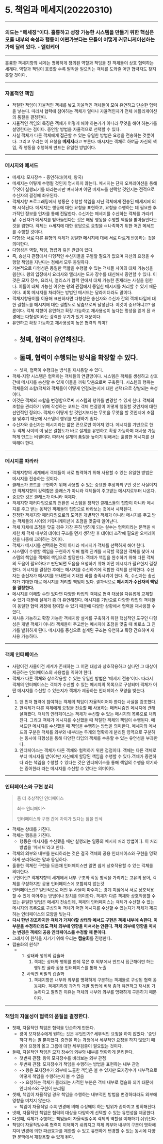 # 5. 책임과 메세지(20220310)

------

### 의도는 "메세징"이다. 훌륭하고 성장 가능한 시스템을 만들기 위한 핵심은 모듈 내부의 속성과 행동이 어떤가보다는 모듈이 어떻게 커뮤니케이션하는가에 달려 있다. - 엘런케이

------

훌륭한 객체지향의 세계는 명확하게 정의된 역할과 책임을 진 객체들이 상호 협력하는 세계다. 역할과 책임이 흐릇할 수록 발작을 일으키는 객체를 도와줄 어떤 협력자도 찾지 못할 것이다.

------

### 자율적인 책임

- 적절한 책임이 자율적인 객체를 낳고 자율적인 객체들이 모여 유연하고 단순한 협력을 낳는다. 따라서 협력에 참여하는 객체가 얼마나 자율적인지가 전체 애플리케이션의 품질을 결정한다.
- 자율적인 책임의 특징은 객체가 어떻게 해야 하는가가 아니라 무엇을 해야 하는가를 설명한다는 점이다. 증언할 방법을 자율적으로 선택할 수 있다. 
- 사실 객체가 다른 객체에게 접근할 수 있는 유일한 방법은 요청을 전송하는 것뿐이다. 그리고 우리는 이 요청을 **메세지**라고 부른다. 매시지는 객체로 하여금 자신의 책임, 즉 행동을 수행하게 만드는 유일한 방법이다.

------

### 메시지와 메서드

- 메세지: 모자장수 - 증언하라(어제, 왕국)
- 메세지는 어떻게 수행될 것인지 명시하지 않는다. 메시지는 단지 오퍼레이션을 통해 무엇이 실행되기를 바라는지만 며시하며 어떤 메세드를 선택할 것인지는 전적으로 수신자의 결정에 좌우된다.
- 객체지향 프로그래밍에서 행동은 수행할 책임을 지닌 객체에게 전송된 메세지에 의해 시작된다. 메세지는 행동에 대한 요청을 표현하고, 요청을 수행하는 데 필요한 추가적인 정보를 인자를 통해 전달한다. 수신자는 메세지를 수신하는 객체를 가리키낟. 수신자가 메세지를 받아들인다는 것은 해당 행동을 수행할 책임을 받아들인다는 것을 읨한다. 객체는 ㅁ세지에 대한 응답으로 요청을 ㅁ나족하기 위한 어떤 메세드를 수행할 것이다.
- 다형성: 서로 다른 유형의 객체가 동일한 메시지에 대해 서로 다르게 반응하는 것을 의미한다. 
- 다형성은 역할, 책임, 협렵과 깊은 관련이 있다.
- 즉, 송신자 관점에서 다형적인 수신자들을 구별할 필요가 없으며 자신의 요청을 수행할 책임을 지난다는 점에서 모두 동일하다.
- 기본적으로 다형성은 동일한 역할을 수행할 수 있는 객체들 사이의 대체 가능성을 읨한다. 왕의 입장에서 요리사와 앨리시는 모자 장수를 대신해서 증언할 수 있다. 이것은 모자 장수, 요리사, 앨리스가 협력 안에서 대체 가능한 존재라는 사실을 읨한다. 이들이 대체 가능한 이유는 왕의 관점에서 동일한 메시지를 처리할 수 있기 때문이다. 비록 메시지를 처리하는 방법인 메서드는 달라지더라도 말이다.
- 객체지향용어를 이용해 표현하자면 다형성은 송신자와 수신자 간의 객체 타입에 대한 결합도를 메시지에 대한 결합도로 낮춤으로써 달성된다. 이것이 중요하냐고? 물론이다. 객체 지향이 유연하고 확장 가능하고 재사용성이 높다는 명성을 얻게 된 배경에는 다형성이라는 강력한 무기가 있기 때문이다.
- 유연하고 확장 가능하고 재사용성이 높은 협력의 의미?
  - 첫째, 협력이 유연해진다.
    - 
  - 둘째, 협력이 수행되는 방식을 확장할 수 있다.
    - 
  - 셋째, 협력이 수행되는 방식을 재사용할 수 있다.
- 객체-지향 시스템은 협력하는 객체들의 연결망이다. 시스템은 객체를 생성하고 상호 간에 메시지를 송신할 수 있게 이들을 끼워 맞춤으로써 구축된다. 시스템의 행위는 객체들의 조합(객체와 객체들이 어떻게 연결되는지에 대한 선택)으로 창발되는 속성이다.
- 이것은 객체의 조합을 변경함으로써 시스템의 행위를 변경할 수 있게 한다. 객체의 조합을 관리하기 위해 작성하는 코드는 객체 연결망이 어떻게 행동할 것인지에 대한 선언적인 정의다. 객체가 어떻게 할 것인지보다는 무엇을 무엇을 할 것인지에 초점을 맞추기 때문에 시스템의 행위를 변경하기 쉽다.
- 수신자와 송신자는 메시지라는 얇은 끈으로만 이어져 있다. 메시지를 기반으로 한 두 객체 사이의 이 낮은 결합도가 바로 설계를 유연하고 확장 가능하며 재사용 가능하게 만드는 비결이다. 따라서 설계의 품질을 높이기 위해서는 훌륭한 메시지를 선택해야 한다.

------

### 메시지를 따라라

- 객체지향의 세계에서 객체들이 서로 협력하기 위해 사용할 수 있는 유일한 방법은 메시지를 전송하는 것이다.
- 클래스가 코드를 구현하기 위해 사용할 수 있는 중요한 추상화되구인 것은 사실이지만 객체지향의 강력함은 클래스가 아니라 객체들이 주고받는 메시지로부터 나온다.
- 중요한 것은 클래스가 아니라 객체다.
- 객체지향 패러다임으로의 전환은 시스템을 정적인 클래스들의 집합이 아니라 메시지를 주고 받는 동적인 객체들의 집합으로 바라보는 것에서 시작된다.
- 진정한 객체지향 패러다임으로의 도약은 개별적인 객체가 아니라 메시지를 주고 받는 객체들의 사이의 커뮤니케이션에 초점을 맞출때 일어난다.
- 객체 자체에 초점을 맞출 경우 가장 흔히 범하게 되는 실수는 협력이라는 문맥을 배제한 채 객체 내부의 데이터 구조를 먼저 생각한 후 데이터 조작에 필요한 오퍼레이션을 나중에 고려하는 것이다.
- 객체가 메시지를 선택하는 것이 아니라 메시지가 객체를 선택하게 해야 한다.
- 시스템이 수행할 책임을 구현하기 위해 협력 관계를 시작할 적절한 객체를 찾아 시스템의 책임을 객체의 책임으로 할당한다. 객체가 책임을 완수하기 위해 다른 객체의 도움이 필요하다고 판단되면 도움을 요청하기 위해 어떤 메시지가 필요한지 결정한다. 메시지를 결정한 후에는 메시지를 수신하기에 적합한 객체를 선택한다. 수신자는 송신자가 메시지를 보내면서 기대한 바를 충족시켜야 한다. 즉, 수신자는 송신자가 기대한 대로 메시지를 처리할 책임이 있다. 결과적으로 **메시지가 수신자의 책임을 결정한다.**
- 메시지를 이해할 수만 있다면 다양한 타입의 객체로 협력 대상을 자유롭게 교체할 수 있기 때문에 설계가 좀 더 유연해진다. 메시지를 기반으로 다양한 타입의 객체들이 동일한 협력 과정에 참여할 수 있기 때문에 다양한 상황에서 협력을 재사용할 수 있다.
- 재사용 가능하고 확장 가능한 객체지향 설계를 구축하기 위한 핵심적인 도구인 다형성은 개별 객체가 아니라 객체들이 주고받는 메시지에 초점을 맞출 때 비로소 그 진가를 발휘하게 된다. 메시지를 중심으로 설계된 구조는 유연하고 확장 간으하며 재사용 가능하다.

------

### 객체 인터페이스

- 사람이건 사물이건 세계가 존재하는 그 어떤 대상과 상호작용하고 싶다면 그 대상이 제공하는 인터페이스의 사용법을 익혀야 한다.
- 객체가 다른 객체와 상호작용할 수 있는 유일한 방법은 '메세지 전송'이다. 따라서 객체의 인터페이스는 객체가 수신할 수 있는 메시지의 목록으로 구성되며 객체가 어떤 메시지를 수신할 수 있는지가 객체가 제공하는 인터페이스 모양을 빚는다.
- 1. 맨 먼저 협력에 참여하는 객체의 책임이 자율적이어야 한다는 사실을 강조했다.
  2. 한객체가 다른 객체에게 요청을 전송할 때 사용하는 매커니즘인 메시지에 관해 살펴봤다. 객체의 인터페이스는 객체가 수신할 수 있는 메시지의 목록으로 채워진다. 그리고 객체가 메시지를 수신했을 때 적절한 객체의 책임이 수행된다. 메서드란 메시지를 수신했을 때 책임을 수행하는 방법을 의미한다. 메세지와 메서드의 구분은 객체를 외부와 내부라는 두개의 명확하게 분리된 영역으로 구분하는 동시에 다형성을 통해 다양한 타입의 객체를 수용할 수 있는 유연성을 부과한다. 
  3. 인터페이스는 객체가 다른 객체와 협력하기 위한 접점이다. 객체는 다른 객체로부터 메시지를 받아야만 자신에게 할당된 책임을 수행할 수 있다.객체가 증언하다 라는 책임을 수행할 수 있다는 것은 인터페이스를 통해 책임의 수행을 야기하는 증어한라 라는 메시지를 수신할 수 있다는 의미이다.

------

### 인터페이스와 구현 분리

> 좀 더 추상적인 인터페이스
>
> 최소 인터페이스
>
> 인터페이스와 구현 간에 차이가 있다는 점을 인식

- 객체는 상태를 가진다.
- 객체는 행동을 가진다.
  - 행동은 메시지를 수신했을 때만 실행되는 일종의 메시지 처리 방법이다. 이 처리 방법을 '메서드'라고 한다.
- 객체의 외부와 내부를 분리하라는 것은 결국 객체의 공용 인터페이스와 구현을 명확하게 분리하라는 말과 동일하다.
- 훌륭한 객체란 구현을 모른채 인터페이스만 알면 쉽게 상호작용할 수 있는 객체를 의미한다.
- 구현이란? 객체지향의 세계에서 내부 구조와 작동 방식을 가리키는 고유의 용어, 객체를 구성하지만 공용 인터페이스에 포함되지 않는것
- 인터페이스란? 일반적으로 어떤 두 사물이 마주치는 경계 지점에서 서로 상호작용할 수 있게 이어주는 방법이나 장치를 의미한다. 객체가 다른 객체와 상호작용할 수 있는 유일한 방법은 메세지 전송인데, 객체의 인터페이스는 객체가 수신할 수 있는 메시지의 목록으로 구성되며 객체가 어떤 메시지를 수신할 수 있는지가 객체가 제공하는 인터페이스의 모양을 빚는다.
- **다시 한번 강조하지만 객체가 가져야할 상태와 메서드 구현은 객체 내부에 속한다. 이 부분을 수정하더라도 객체 외부에 영향을 미쳐서는 안된다. 객체 외부에 영향을 미치는 변경은 객체의 공용 인터페이스를 수정할 때 뿐이다.**
- 그래서 이 원칙을 지키기 위해 우리는 **캡슐화**를 진행한다.
- 캡슐화의 원칙? 
  - 1. 상태와 행위의 캡슐화
       1. 객체는 상태와 행위를 한데 묶은 후 외부에서 반드시 접근해야만 하는 행위만 골라 공용 인터페이스를 통해 노출
    2. 사적인 비밀의 캡슐화
       1. 객체지향은 내부와 외부를 명확하게 구분하는 객체들로 구성된 협력 공동체다. 객체지햐잉 과거의 개발 방법에 비해 좀더 유연하고 재사용 가능하다고 알려진 이유는 객체의 내부와 외부를 명확하게 구분하기 때문이다.

------

### 책임의 자율성이 협력의 품질을 결정한다.

- 첫째, 자율적인 책임은 협력을 단순하게 만든다.
  - 왕이 모자장수에게 원하는 것은 무엇인가? 세부적인 요청을 하지 않았다. '증언하다'라는 말 뿐이었다. 증언을 하는 과정에서 세부적인 요청을 하지 않았기 때문에 요청의 옳고 그름에 대한 세부검증이 필요없는 것이다. 
- 둘때, 자율적인 책임은 모자 장수의 외부와 내부를 명확하게 분리한다.
  - 첫번째 관점: 왕이 모자장수를 바라보는 외부 관점
  - 두번째 관점: 모자장수가 책임을 수행하는 방법을 표현하는 내부 관점
  - -> 왕은 모자장수가 외부에 노출한 책임은 볼 수 있지만 모자장수가 내부적으로 어떻게 책임을 수행하는지 볼 수 없음
  - -> 요청하는 객체가 몰라되는 사적인 부분은 객체 내부로 캡슐화 되기 대문에 인터페스와 구현이 분리됨
- 셋째, 책임이 자율적일 경우 책임을 수행하는 내부적인 방법을 변경하더라도 외부에 영향을 미치지 않는다.
  - 책임이 자율적일 수록 변경에 의해 수정돼야 하는 범위가 좁아지고 명확해진다.
- 넷째, 자율적인 책임은 협력의 대상을 다양하게 선택할 수 있는 유연성을 제공한다.
- 다섯째, 객체가 수행하는 책임들이 자율적일수록 객체의 역할을 이해하기 쉬워진다.
- 책임이 자율적일수록 협력이 이해하기 쉬워지고 객체 외부와 내부의 구분이 명확해지며 변경에 의한 파급효과를 제한할 수 있고 유연하게 변경할 수 있는 동시에 다양한 문맥에서 재활용할 수 있게 된다.